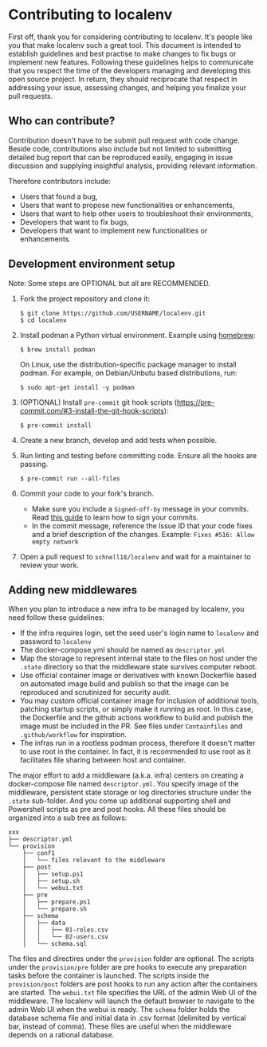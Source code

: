 # Contributing to localenv

First off, thank you for considering contributing to localenv. It's people like you that make
localenv such a great tool. This document is intended to establish guidelines and best practise to
make changes to fix bugs or implement new features. Following these guidelines helps to communicate
that you respect the time of the developers managing and developing this open source project. In
return, they should reciprocate that respect in addressing your issue, assessing changes, and
helping you finalize your pull requests.

## Who can contribute?

Contribution doesn't have to be submit pull request with code change. Beside code, contributions
also include but not limited to submitting detailed bug report that can be reproduced easily,
engaging in issue discussion and supplying insightful analysis, providing relevant information.

Therefore contributors include:
- Users that found a bug,
- Users that want to propose new functionalities or enhancements,
- Users that want to help other users to troubleshoot their environments,
- Developers that want to fix bugs,
- Developers that want to implement new functionalities or enhancements.

## Development environment setup

Note: Some steps are OPTIONAL but all are RECOMMENDED.

1. Fork the project repository and clone it:

   ```shell
   $ git clone https://github.com/USERNAME/localenv.git
   $ cd localenv
   ```

2. Install podman a Python virtual environment. Example using
   [homebrew](https://brew.sh/):

    ```shell
    $ brew install podman
    ```

   On Linux, use the distribution-specific package manager to install podman. For example, on
   Debian/Unbutu based distributions, run:
    ```shell
    $ sudo apt-get install -y podman
    ```

3. (OPTIONAL) Install `pre-commit` git hook scripts
   (https://pre-commit.com/#3-install-the-git-hook-scripts):

   ```shell
   $ pre-commit install
   ```

4. Create a new branch, develop and add tests when possible.
5. Run linting and testing before committing code. Ensure all the hooks are passing.

   ```shell
   $ pre-commit run --all-files
   ```

6. Commit your code to your fork's branch.
   - Make sure you include a `Signed-off-by` message in your commits.
     Read [this guide](https://github.com/containers/common/blob/main/CONTRIBUTING.md#sign-your-prs)
     to learn how to sign your commits.
   - In the commit message, reference the Issue ID that your code fixes and a brief description of
     the changes.
     Example: `Fixes #516: Allow empty network`
7. Open a pull request to `schnell18/localenv` and wait for a maintainer to review your work.

## Adding new middlewares

When you plan to introduce a new infra to be managed by localenv, you need follow these guidelines:

- If the infra requires login, set the seed user's login name to `localenv` and password to `localenv`
- The docker-compose.yml should be named as `descriptor.yml`
- Map the storage to represent internal state to the files on host under the `.state` directory so
  that the middleware state survives computer reboot.
- Use official container image or derivatives with known Dockerfile based on automated image build and
  publish so that the image can be reproduced and scrutinized for security audit.
- You may custom official container image for inclusion of additional tools, patching startup
  scripts, or simply make it running as root. In this case, the Dockerfile and the github actions
  workflow to build and publish the image must be included in the PR. See files under `Containfiles`
  and `.github/workflow` for inspiration.
- The infras run in a rootless podman process, therefore it doesn't matter to use root in the
  container. In fact, it is recommended to use root as it facilitates file sharing between host and
  container.

The major effort to add a middleware (a.k.a. infra) centers on creating a docker-compose file named
`descriptor.yml`. You specify image of the middleware, persistent state storage or log directories
structure under the `.state` sub-folder. And you come up additional supporting shell and Powershell
scripts as pre and post hooks. All these files should be organized into a sub tree as follows:

    xxx
    ├── descriptor.yml
    └── provision
        ├── conf1
        │   └── files relevant to the middleware
        ├── post
        │   ├── setup.ps1
        │   ├── setup.sh
        │   └── webui.txt
        ├── pre
        │   ├── prepare.ps1
        │   └── prepare.sh
        ├── schema
        │   ├── data
        │   │   ├── 01-roles.csv
        │   │   └── 02-users.csv
        │   └── schema.sql

The files and directires under the `provision` folder are optional. The scripts under the
`provision/pre` folder are pre hooks to execute any preparation tasks before the container is
launched. The scripts inside the `provision/post` folders are post hooks to run any action after the
containers are started. The `webui.txt` file specifies the URL of the admin Web
UI of the middleware. The localenv will launch the default browser to navigate to the admin Web UI
when the webui is ready. The `schema` folder holds the database schema file and initial data
in .csv format (delimited by vertical bar, instead of comma). These files are useful when the
middleware depends on a rational database.
